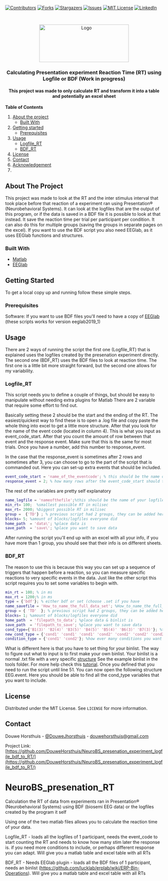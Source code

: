<!--
This is all based on https://github.com/othneildrew/Best-README-Template, othneildrew's "best-README-Template". I only made some edits 
that I thought were making things clearer

When starting a new readme file, to avoid retyping too much info. Do a search and replace with your text editor for the following:**
`DouweHorsthuis`, `NeuroBS_presenation_experiment_logfile_bdf_to_RT`, `DouweJhorsthuis`, `douwehorsthuis@gmail.com`, `Calculating Presentation experiment RT using Logfile or BDF  `, `This project was made to only calculate RT and transform it into a table and potentially an excel sheet `, 'douwe-horsthuis-725bb9188'

If you want to use markdown or HTML but you are not familiar check: https://www.markdownguide.org/basic-syntax/#reference-style-links
-->

<!-- if you want different custom or unique shields see https://shields.io/category/build  -->
[![Contributors][contributors-shield]][contributors-url]
[![Forks][forks-shield]][forks-url]
[![Stargazers][stars-shield]][stars-url]
[![Issues][issues-shield]][issues-url]
[![MIT License][license-shield]][license-url]
[![LinkedIn][linkedin-shield]][linkedin-url]



<!-- there is no way to align things when using Markdown, so in these instances we use HTML -->
<!-- if you want to use a logo, make sure to upload your logo to your NeuroBS_presenation_experiment_logfile_bdf_to_RT, or link to another place where it's online -->

<br />
<p align="center">
  <a href="https://github.com/DouweHorsthuis/NeuroBS_presenation_experiment_logfile_bdf_to_RT/">
      <img src="images/logo.png" alt="Logo" width="286" height="120">
  </a> 

<h3 align="center">Calculating Presentation experiment Reaction Time (RT) using Logfile or BDF (Work in progress) </h3>

<h4 align="center">This project was made to only calculate RT and transform it into a table and potentially an excel sheet </h4>

<!-- I think the table of contents is cleaner and more readable in markdown, so using markdown for these parts
the basics are, put whatever you want to show up in [] put whatever you want to link to in () the linking part cannot
have any spaces/characters, replaces spaces with - (_ does not work) the numbering should be indifferent (as you can see below) -->

**Table of Contents**
  
1. [About the project](#about-the-project)
    - [Built With](#built-with)
2. [Getting started](#getting-started)
    - [Prerequisites](#prerequisites)  
3. [Usage](#usage)
    - [Logfile_RT](#logfile_rt)
    - [BDF_RT](#BDF_RT)
3. [License](#license)
3. [Contact](#contact)
3. [Acknowledgement](#acknowledgement)
3. 




<!-- ABOUT THE PROJECT -->
## About The Project
This project was made to look at the RT and the inter stimulus interval that took place before that reaction of a experiment ran using Presentation® (Neurobehavioral Systems). It can look at the logfiles that are the output of this program, or if the data is saved in a BDF file it is possible to look at that instead. It save the reaction time per trial per participant per condition. It can also do this for multiple groups (saving the groups in separate pages on the excel). If you want to use the BDF script you also need EEGlab, as it uses EEGlab functions and structures.


### Built With

* [Matlab](https://www.mathworks.com/)
* [EEGlab](https://sccn.ucsd.edu/eeglab/index.php)

<!-- GETTING STARTED -->
## Getting Started

To get a local copy up and running follow these simple steps.

### Prerequisites
Software: If you want to use BDF files you'll need to have a copy of [EEGlab](https://sccn.ucsd.edu/eeglab/download.php) (these scripts works for version eeglab2019_1)


<!-- USAGE EXAMPLES -->
## Usage

There are 2 ways of running the script the first one (Logfile_RT) that is explained uses the logfiles created by the presenation experiment directly. The second one (BDF_RT) uses the BDF files to look at reaction time. The first one is a little bit more straight forward, but the second one allows for my variability. 

### Logfile_RT
This script needs you to define a couple of things, but should be easy to manipulate without needing extra plugins for Matlab
There are 2 variable that require some effort to find out. 

Basically setting these 2 should be the start and the ending of the RT. The easiest/quickest way to find these is to open a .log file and copy paste the whole thing into excel to get a little more structure. After that you look for the name of the event code (located in column 4). This is what you input as event_code_start. After that you count the amount of row between that event and the response event. Make sure that this is the same for most trials. Once you have a number, add this number to response_event. 

In the case that the response_event is sometimes after 2 rows and sometimes after 3, you can choose to go to the part of the script that is commanded out. Here you can set-up extra events that should be included. 
```matlab
event_code_start = 'name_of_the_eventcode'; % this should be the name of the event code (column 4) in the logfile, that starts the RT
response_event = 2; % how many rows after the event_code_start should the response happen.
```
The rest of the variables are pretty self explanatory

```matlab
name_logfile = 'nameofthefile';%this should be the name of your logfile, without the ID, it normally has the paradigm name
min_rt= 100;  %smallest possible RT in milisec
max_rt= 2000; %biggest possible RT in milisec
group =  {'TD'} ; % previous script had 2 groups, they can be added here. if you do update check line 22
blocks= 5; %amount of blocks/logfiles everyone did
home_path  = 'data\'; %place data is
save_path  = 'save\'; %place you want to save data
```
After running the script you'll end up with an excel with all your info, if you have more than 1 group, you should see that their info is on different sheets.
### BDF_RT
The reason to use this is because this way you can set up a sequence of triggers that happen before a reaction, so you can measure specific reactions to very specific events in the data. Just like the other script this script requires you to set some variables to begin with. 

```matlab
min_rt = 100; % in ms
max_rt = 1200;% in ms
type = {'bdf'}; % either bdf or set (choose .set if you have
name_savefile = 'How_to_name_the_full_data_set'; %How_to_name_the_full_data_set
group = { 'TD'  }; % previous script had 2 groups, they can be added here if needed , but also change the names of line 25 and 27 according
blocks= 1; %amount of blocks/logfiles everyone did
home_path  = 'filepath_to_data'; %place data & binlist is
save_path  = 'filepath_to_save'; %place you want to save data
cond_type={'B1(3)' 'B2(4)' 'B3(5)' 'B4(5)' 'B5(4)' 'B6(3)' 'B7(3)'}; %these are the bins you created in the binlist (bin number followed by first trigger number)
new_cond_type = {'cond1' 'cond1' 'cond1' 'cond2' 'cond2' 'cond2' 'cond2'}; %these will be the new names of the bins, to make it more clear.
condition_type = {'cond1' 'cond2'}; %how ever many conditions you want to plot can be assigned here
```
What is different here is that you have to set thing for your binlist. The way to figure out what to input is to first make your own binlist. Your binlist is a normal .txt file with a very specific [structure](https://github.com/DouweHorsthuis/NeuroBS_presenation_experiment_logfile_bdf_to_RT/blob/main/images/binlist.png)
See the example binlist in the tools folder. For more help check this [tutorial](https://github.com/lucklab/erplab/wiki/ERP-Bin-Operations).
Once you defined that you need to run the script until line 51. You can now open the following structure EEG.event. Here you should be able to find all the cond_type variables that you want to include. 

<!-- LICENSE -->
## License

Distributed under the MIT License. See `LICENSE` for more information.



<!-- CONTACT -->
## Contact

Douwe Horsthuis - [@DouweJhorsthuis](https://twitter.com/DouweJhorsthuis) - douwehorsthuis@gmail.com

Project Link: [https://github.com/DouweHorsthuis/NeuroBS_presenation_experiment_logfile_bdf_to_RT/](https://github.com/DouweHorsthuis/NeuroBS_presenation_experiment_logfile_bdf_to_RT/)




<!-- MARKDOWN LINKS & IMAGES -->
<!-- https://www.markdownguide.org/basic-syntax/#reference-style-links -->
[contributors-shield]: https://img.shields.io/github/contributors/DouweHorsthuis/NeuroBS_presenation_experiment_logfile_bdf_to_RT/.svg?style=for-the-badge
[contributors-url]: https://github.com/DouweHorsthuis/NeuroBS_presenation_experiment_logfile_bdf_to_RT/graphs/contributors
[forks-shield]: https://img.shields.io/github/forks/DouweHorsthuis/NeuroBS_presenation_experiment_logfile_bdf_to_RT/.svg?style=for-the-badge
[forks-url]: https://github.com/DouweHorsthuis/NeuroBS_presenation_experiment_logfile_bdf_to_RT/network/members
[stars-shield]: https://img.shields.io/github/stars/DouweHorsthuis/NeuroBS_presenation_experiment_logfile_bdf_to_RT/.svg?style=for-the-badge
[stars-url]: https://github.com/DouweHorsthuis/NeuroBS_presenation_experiment_logfile_bdf_to_RT/stargazers
[issues-shield]: https://img.shields.io/github/issues/DouweHorsthuis/NeuroBS_presenation_experiment_logfile_bdf_to_RT/.svg?style=for-the-badge
[issues-url]: https://github.com/DouweHorsthuis/NeuroBS_presenation_experiment_logfile_bdf_to_RT/issues
[license-shield]: https://img.shields.io/github/license/DouweHorsthuis/NeuroBS_presenation_experiment_logfile_bdf_to_RT/.svg?style=for-the-badge
[license-url]: https://github.com/DouweHorsthuis/NeuroBS_presenation_experiment_logfile_bdf_to_RT/blob/master/LICENSE.txt
[linkedin-shield]: https://img.shields.io/badge/-LinkedIn-black.svg?style=for-the-badge&logo=linkedin&colorB=555
[linkedin-url]: https://linkedin.com/in/douwe-horsthuis-725bb9188


# NeuroBS_presenation_RT
Calculation the RT of data from experiments ran in Presentation® (Neurobehavioral Systems) using BDF (biosemi EEG data) or the logfiles created by the program it self

Using one of the two matlab files allows you to calculate the reaction time of your data. 

Logfile_RT - loads all the logfiles of 1 participant, needs the event_code to start counting the RT and needs to know how many stim later the response is. if you need more conditions to include, or perhaps different response you can adapt. Will give you a matlab table and excel table with all RTs

BDF_RT - Needs EEGlab plugin - loads all the BDF files of 1 participant, needs an binlist (https://github.com/lucklab/erplab/wiki/ERP-Bin-Operations). Will give you a matlab table and excel table with all RTs

